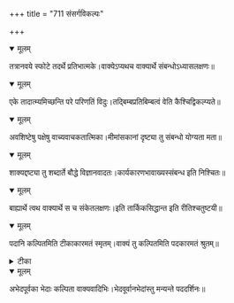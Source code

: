 +++
title = "711 संसर्गविकल्पः"

+++


<details open><summary>मूलम्</summary>

तत्रानवये स्फोटे तदर्थे प्रतिभात्मके।वाक्येऽप्यथच वाक्यार्थे संबन्धोऽध्यासलक्षणः॥
</details>



<details open><summary>मूलम्</summary>

एके तादात्म्यमिच्छन्ति परे परिणतिं विदुः।तद्बिम्बप्रतिबिम्बत्वं वेति कैश्चिद्विकल्प्यते॥
</details>



<details open><summary>मूलम्</summary>

अवशिष्टेषु पक्षेषु वाच्यवाचकतात्मिका।मीमांसकानां दृष्ट्या तु संबन्धो योग्यता मता॥
</details>



<details open><summary>मूलम्</summary>

शाक्यद्दष्ट्या तु शब्दार्ते बौद्धे विज्ञानवादतः।कार्यकारणभावाख्यस्संबन्ध इति निश्चितः॥
</details>



<details open><summary>मूलम्</summary>

बाह्यार्थे त्वथ वाक्यार्थे स च संकेतलक्षणः।इति तार्किकसिद्धान्त इति रीतिश्चतुष्टयी॥
</details>



<details open><summary>मूलम्</summary>

पदानि कल्पितमिति टीकाकारमतं स्मृतम्।वाक्यं तु कल्पितमिति पदकारमतं श्रुतम्॥
</details>



<details><summary>टीका</summary>

वा. प.[2-57]
</details>



<details open><summary>मूलम्</summary>

अभेदपूर्वका भेदाः कल्पिता वाक्यवादिभिः।भेदवूर्वानभेदांस्तु मन्यन्ते पददर्शिनः॥
</details>

